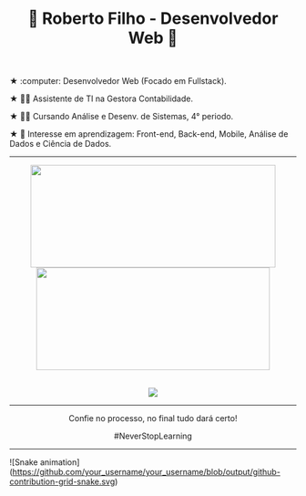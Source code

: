 <h1 align="center" display="inline">🚀 Roberto Filho - Desenvolvedor Web 🚀</h1>

<br/>
<p> ★ :computer: Desenvolvedor Web (Focado em Fullstack). </p>
<p> ★ 👩‍💻 Assistente de TI na Gestora Contabilidade. </p>
<p> ★ 👨‍🎓 Cursando Análise e Desenv. de Sistemas, 4° periodo. </p>
<p> ★ 🎯 Interesse em aprendizagem: Front-end, Back-end, Mobile, Análise de Dados e Ciência de Dados. </p>

----

<div align="center" display="inline">
  <a href="https://github.com/eurcvf">
  <img height="180em" src="https://github-readme-stats.vercel.app/api?username=eurcvf&show_icons=true&theme=holi&include_all_commits=true&hide_border=true" width="430px"/>
  <img height="180em" src="https://github-readme-stats.vercel.app/api/top-langs/?username=eurcvf&layout=compact&langs_count=8&theme=holi&hide_border=true" width="410px"/>
</div>

<br />

<p align="center">
  <a href="https://skillicons.dev">
    <img src="https://skillicons.dev/icons?i=html,css,js,sass,python" />
  </a>
</p>

----

<div align="center">
  <p>Confie no processo, no final tudo dará certo!</p>
  <p>#NeverStopLearning</p>
</div>

----

![Snake animation]
(https://github.com/your_username/your_username/blob/output/github-contribution-grid-snake.svg)
